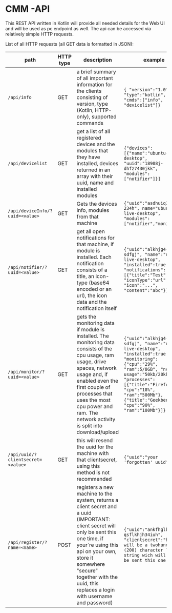 # CMM -API

This REST API written in Kotlin will provide all needed details for the Web UI and will be used as pc endpoint as well.
The api can be accessed via relatively simple HTTP requests.

List of all HTTP requests (all GET data is formatted in JSON):

path | HTTP type | description | example
--- | --- | --- | ---
`/api/info` | GET | a brief summary of all important information for the clients  consisting of version, type (Kotlin, HTTP-only), supported commands  | ```{ "version":"1.0", "type":"kotlin", "cmds":["info", "devicelist"]}```
`/api/devicelist` | GET | get a list of all registered devices and the modules that they have installed, devices returned in an array with their uuid, name and installed modules | ```{"devices":[{"name":"ubuntu-live-desktop", "uuid":"18908j-dhfz7430jkk", "modules":["notifier"]}]```
`/api/deviceInfo/?uuid=<value>` | GET | Gets the devices info, modules from that machine | ```{"uuid":"asdhuiq34-234h", name="ubuntu-live-desktop", "modules":["notifier","monitor"]}```
`/api/notifier/?uuid=<value>` | GET | get all open notifications for that machine, if module is installed. Each notification consists of a title, an icon-type (base64 encoded or an url), the icon data and the notification itself | ```{"uuid":"alkhjg4-sdfgj", "name":"ubuntu-live-desktop", "installed":true, "notifications":[{"title":"Test", "iconType":"url", "icon":"...", "content":"abc"}]}```
`/api/monitor/?uuid=<value>` | GET | gets the monitoring data if module is installed. The monitoring data consists of the cpu usage, ram usage, drive spaces, network usage and, if enabled even the first couple of processes that uses the most cpu power and ram. The network activity is split into download/upload | ```{"uuid":"alkhjg4-sdfgj", "name":"ubuntu-live-desktop", "installed":true, "monitoring":{"cpu":"29%", "ram":5/8GB", "network-usage":"50kb/20kb", "processes":[{"title":"Firefox", "cpu":"10%", "ram":"500Mb"}, {"title":"Geekbench", "cpu":"90%", "ram":"100Mb"}]}```
`/api/uuid/?clientsecret=<value>` | GET | this will resend the uuid for the machine with that clientsecret, using this method is not recommended | ```{"uuid":"your 'forgotten' uuid"}```
`/api/register/?name=<name>` | POST | registers a new machine to the system, returns a client secret and a uuid (IMPORTANT: client secret will only be sent this one time, if your`re using this api on your own, store it somewhere "secure" together with the uuid, this replaces a login with username and password) | ```{"uuid":"ankfhglkajh1-qsflkhjh34iuh", "clientsecret":"here will be a twohundred (200) character long string wich will only be sent this one time}```